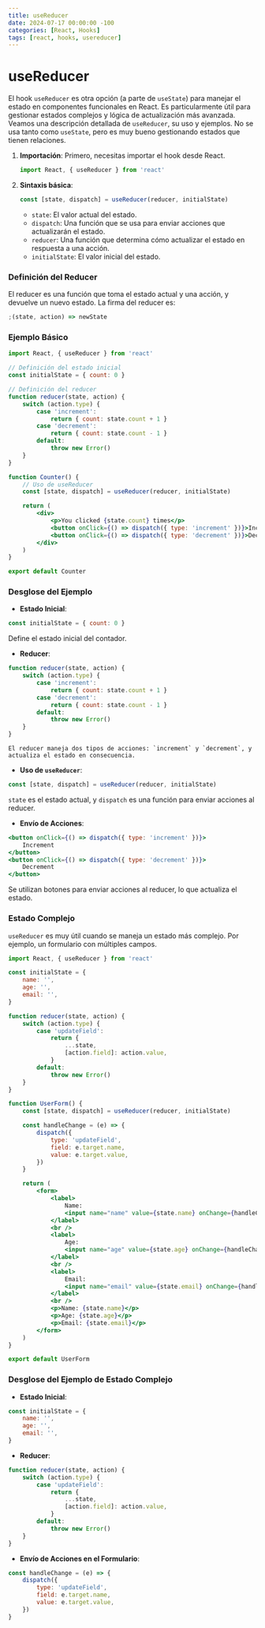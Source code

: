```yaml
---
title: useReducer
date: 2024-07-17 00:00:00 -100
categories: [React, Hooks]
tags: [react, hooks, usereducer]
---
```


# useReducer

El hook `useReducer` es otra opción (a parte de `useState`) para manejar el estado en componentes funcionales en React. Es particularmente útil para gestionar estados complejos y lógica de actualización más avanzada. Veamos una descripción detallada de `useReducer`, su uso y ejemplos.
No se usa tanto como `useState`, pero es muy bueno gestionando estados que tienen relaciones.

1. **Importación**: Primero, necesitas importar el hook desde React.

    ```jsx
    import React, { useReducer } from 'react'
    ```

2. **Sintaxis básica**:
    ```jsx
    const [state, dispatch] = useReducer(reducer, initialState)
    ```
    - `state`: El valor actual del estado.
    - `dispatch`: Una función que se usa para enviar acciones que actualizarán el estado.
    - `reducer`: Una función que determina cómo actualizar el estado en respuesta a una acción.
    - `initialState`: El valor inicial del estado.

### Definición del Reducer

El reducer es una función que toma el estado actual y una acción, y devuelve un nuevo estado. La firma del reducer es:

```jsx
;(state, action) => newState
```

### Ejemplo Básico

```jsx
import React, { useReducer } from 'react'

// Definición del estado inicial
const initialState = { count: 0 }

// Definición del reducer
function reducer(state, action) {
    switch (action.type) {
        case 'increment':
            return { count: state.count + 1 }
        case 'decrement':
            return { count: state.count - 1 }
        default:
            throw new Error()
    }
}

function Counter() {
    // Uso de useReducer
    const [state, dispatch] = useReducer(reducer, initialState)

    return (
        <div>
            <p>You clicked {state.count} times</p>
            <button onClick={() => dispatch({ type: 'increment' })}>Increment</button>
            <button onClick={() => dispatch({ type: 'decrement' })}>Decrement</button>
        </div>
    )
}

export default Counter
```

### Desglose del Ejemplo

-   **Estado Inicial**:

```jsx
const initialState = { count: 0 }
```

Define el estado inicial del contador.

-   **Reducer**:

```jsx
function reducer(state, action) {
    switch (action.type) {
        case 'increment':
            return { count: state.count + 1 }
        case 'decrement':
            return { count: state.count - 1 }
        default:
            throw new Error()
    }
}
```

    El reducer maneja dos tipos de acciones: `increment` y `decrement`, y actualiza el estado en consecuencia.

-   **Uso de `useReducer`**:

```jsx
const [state, dispatch] = useReducer(reducer, initialState)
```

`state` es el estado actual, y `dispatch` es una función para enviar acciones al reducer.

-   **Envío de Acciones**:

```jsx
<button onClick={() => dispatch({ type: 'increment' })}>
    Increment
</button>
<button onClick={() => dispatch({ type: 'decrement' })}>
    Decrement
</button>
```

Se utilizan botones para enviar acciones al reducer, lo que actualiza el estado.

### Estado Complejo

`useReducer` es muy útil cuando se maneja un estado más complejo. Por ejemplo, un formulario con múltiples campos.

```jsx
import React, { useReducer } from 'react'

const initialState = {
    name: '',
    age: '',
    email: '',
}

function reducer(state, action) {
    switch (action.type) {
        case 'updateField':
            return {
                ...state,
                [action.field]: action.value,
            }
        default:
            throw new Error()
    }
}

function UserForm() {
    const [state, dispatch] = useReducer(reducer, initialState)

    const handleChange = (e) => {
        dispatch({
            type: 'updateField',
            field: e.target.name,
            value: e.target.value,
        })
    }

    return (
        <form>
            <label>
                Name:
                <input name="name" value={state.name} onChange={handleChange} />
            </label>
            <br />
            <label>
                Age:
                <input name="age" value={state.age} onChange={handleChange} />
            </label>
            <br />
            <label>
                Email:
                <input name="email" value={state.email} onChange={handleChange} />
            </label>
            <br />
            <p>Name: {state.name}</p>
            <p>Age: {state.age}</p>
            <p>Email: {state.email}</p>
        </form>
    )
}

export default UserForm
```

### Desglose del Ejemplo de Estado Complejo

-   **Estado Inicial**:

```jsx
const initialState = {
    name: '',
    age: '',
    email: '',
}
```

-   **Reducer**:

```jsx
function reducer(state, action) {
    switch (action.type) {
        case 'updateField':
            return {
                ...state,
                [action.field]: action.value,
            }
        default:
            throw new Error()
    }
}
```

-   **Envío de Acciones en el Formulario**:

```jsx
const handleChange = (e) => {
    dispatch({
        type: 'updateField',
        field: e.target.name,
        value: e.target.value,
    })
}
```
